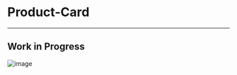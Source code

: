 # Product-Card
----
## Work in Progress

![image](https://user-images.githubusercontent.com/97246133/215257445-26ca63aa-f64b-475c-8717-ce075b80c354.png)
